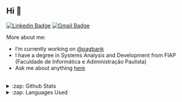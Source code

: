 ## Hi 👋

[![Linkedin Badge](https://img.shields.io/badge/-LinkedIn-blue?style=flat-square&logo=Linkedin&logoColor=white&link=https://www.linkedin.com/in/danielrsousa/)](https://www.linkedin.com/in/danielrsousa/)
[![Gmail Badge](https://img.shields.io/badge/-Gmail-c14438?style=flat-square&logo=Gmail&logoColor=white&link=mailto:danielrochadesousa@gmail.com)](mailto:danielrochadesousa@gmail.com)

More about me:
-  I’m currently working on [@pagbank](https://github.com/pagbank)
-  I have a degree in Systems Analysis and Development from FIAP (Faculdade de Informática e Adiministração Paulista)
-  Ask me about anything [here](https://github.com/danielrsousa/danielrsousa/issues)
<br/>

<details>
  <summary>:zap: Github Stats</summary>
  <img src="https://github-readme-stats.vercel.app/api?username=danielrsousa&&show_icons=true&title_color=222222&icon_color=03A87C&text_color=333333&bg_color=ffffff">
</details>

<details>
  <summary>:zap: Languages Used</summary>
  <img src="https://github-readme-stats.vercel.app/api/top-langs/?username=danielrsousa&layout=compact&bg_color=ffffff&text_color=333333">
</details>
<br/>
